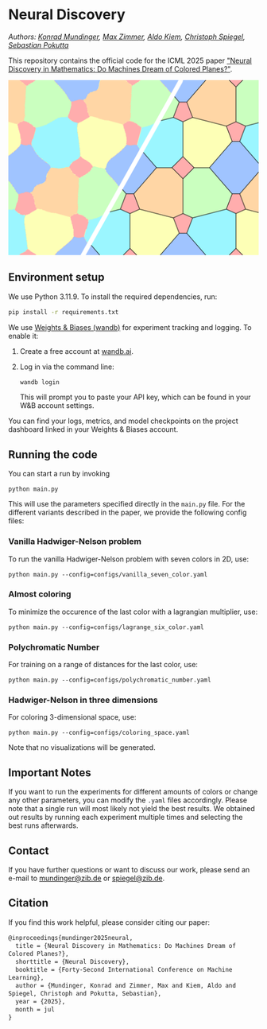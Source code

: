 # Neural Discovery

*Authors: [Konrad Mundinger](https://iol.zib.de/team/konrad-mundinger.html), [Max Zimmer](https://maxzimmer.org/), [Aldo Kiem](https://iol.zib.de/team/aldo-kiem.html), [Christoph Spiegel](http://www.christophspiegel.berlin/), [Sebastian Pokutta](http://www.pokutta.com/)*

This repository contains the official code for the ICML 2025 paper ["Neural Discovery in Mathematics: Do Machines Dream of Colored Planes?"](https://arxiv.org/abs/2501.18527).

![Neural Discovery in Mathematics](imgs/neural-discovery.png)


## Environment setup


We use Python 3.11.9. To install the required dependencies, run:

```bash
pip install -r requirements.txt
```

We use [Weights & Biases (wandb)](https://wandb.ai/) for experiment tracking and logging. To enable it:

1. Create a free account at [wandb.ai](https://wandb.ai/).
2. Log in via the command line:

    ```bash
    wandb login
    ```

    This will prompt you to paste your API key, which can be found in your W&B account settings.


You can find your logs, metrics, and model checkpoints on the project dashboard linked in your Weights & Biases account.

## Running the code

You can start a run by invoking 
```
python main.py
```
This will use the parameters specified directly in the `main.py` file. For the different variants described in the paper, we provide the following config files:

### Vanilla Hadwiger-Nelson problem

To run the vanilla Hadwiger-Nelson problem with seven colors in 2D, use:

```
python main.py --config=configs/vanilla_seven_color.yaml
```

### Almost coloring

To minimize the occurence of the last color with a lagrangian multiplier, use:

```
python main.py --config=configs/lagrange_six_color.yaml
```

### Polychromatic Number

For training on a range of distances for the last color, use:

```
python main.py --config=configs/polychromatic_number.yaml
```

### Hadwiger-Nelson in three dimensions

For coloring $3$-dimensional space, use:

```
python main.py --config=configs/coloring_space.yaml
```

Note that no visualizations will be generated.

## Important Notes

If you want to run the experiments for different amounts of colors or change any other parameters, you can modify the `.yaml` files accordingly. Please note that a single run will most likely not yield the best results. We obtained out results by running each experiment multiple times and selecting the best runs afterwards.

## Contact

If you have further questions or want to discuss our work, please send an e-mail to mundinger@zib.de or spiegel@zib.de.

## Citation 

If you find this work helpful, please consider citing our paper:

```
@inproceedings{mundinger2025neural,
  title = {Neural Discovery in Mathematics: Do Machines Dream of Colored Planes?},
  shorttitle = {Neural Discovery},
  booktitle = {Forty-Second International Conference on Machine Learning},
  author = {Mundinger, Konrad and Zimmer, Max and Kiem, Aldo and Spiegel, Christoph and Pokutta, Sebastian},
  year = {2025},
  month = jul
}
```
